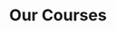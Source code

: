 ---
title: "Our Courses"
draft: false
# page title background image
bg_image: "images/backgrounds/page-title.jpg"
# meta description
description : "Go to Courses page."
---
